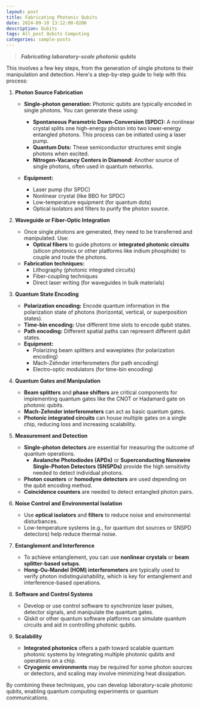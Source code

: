 ```yaml
---
layout: post
title: Fabricating Photonic Qubits
date: 2024-09-10 13:12:00-0200
description: Qubits
tags: All_post Qubits Computing
categories: sample-posts
---
```


> ***Fabricating laboratory-scale photonic qubits***

This involves a few key steps, from the generation of single photons to their manipulation and detection. Here's a step-by-step guide to help with this process:

1. **Photon Source Fabrication**
   - **Single-photon generation:** Photonic qubits are typically encoded in single photons. You can generate these using:
     - **Spontaneous Parametric Down-Conversion (SPDC):** A nonlinear crystal splits one high-energy photon into two lower-energy entangled photons. This process can be initiated using a laser pump.
     - **Quantum Dots:** These semiconductor structures emit single photons when excited.
     - **Nitrogen-Vacancy Centers in Diamond:** Another source of single photons, often used in quantum networks.

   - **Equipment:**
     - Laser pump (for SPDC)
     - Nonlinear crystal (like BBO for SPDC)
     - Low-temperature equipment (for quantum dots)
     - Optical isolators and filters to purify the photon source.

2. **Waveguide or Fiber-Optic Integration**
   - Once single photons are generated, they need to be transferred and manipulated. Use:
     - **Optical fibers** to guide photons or **integrated photonic circuits** (silicon photonics or other platforms like indium phosphide) to couple and route the photons.
   - **Fabrication techniques:**
     - Lithography (photonic integrated circuits)
     - Fiber-coupling techniques
     - Direct laser writing (for waveguides in bulk materials)

3. **Quantum State Encoding**
   - **Polarization encoding:** Encode quantum information in the polarization state of photons (horizontal, vertical, or superposition states).
   - **Time-bin encoding:** Use different time slots to encode qubit states.
   - **Path encoding:** Different spatial paths can represent different qubit states.
   - **Equipment:**
     - Polarizing beam splitters and waveplates (for polarization encoding)
     - Mach-Zehnder interferometers (for path encoding)
     - Electro-optic modulators (for time-bin encoding)

4. **Quantum Gates and Manipulation**
   - **Beam splitters** and **phase shifters** are critical components for implementing quantum gates like the CNOT or Hadamard gate on photonic qubits.
   - **Mach-Zehnder interferometers** can act as basic quantum gates.
   - **Photonic integrated circuits** can house multiple gates on a single chip, reducing loss and increasing scalability.

5. **Measurement and Detection**
   - **Single-photon detectors** are essential for measuring the outcome of quantum operations.
     - **Avalanche Photodiodes (APDs)** or **Superconducting Nanowire Single-Photon Detectors (SNSPDs)** provide the high sensitivity needed to detect individual photons.
   - **Photon counters** or **homodyne detectors** are used depending on the qubit encoding method.
   - **Coincidence counters** are needed to detect entangled photon pairs.

6. **Noise Control and Environmental Isolation**
   - Use **optical isolators** and **filters** to reduce noise and environmental disturbances.
   - Low-temperature systems (e.g., for quantum dot sources or SNSPD detectors) help reduce thermal noise.

7. **Entanglement and Interference**
   - To achieve entanglement, you can use **nonlinear crystals** or **beam splitter-based setups**.
   - **Hong-Ou-Mandel (HOM) interferometers** are typically used to verify photon indistinguishability, which is key for entanglement and interference-based operations.

8. **Software and Control Systems**
   - Develop or use control software to synchronize laser pulses, detector signals, and manipulate the quantum gates.
   - Qiskit or other quantum software platforms can simulate quantum circuits and aid in controlling photonic qubits.

9. **Scalability**
   - **Integrated photonics** offers a path toward scalable quantum photonic systems by integrating multiple photonic qubits and operations on a chip.
   - **Cryogenic environments** may be required for some photon sources or detectors, and scaling may involve minimizing heat dissipation.

By combining these techniques, you can develop laboratory-scale photonic qubits, enabling quantum computing experiments or quantum communications.
